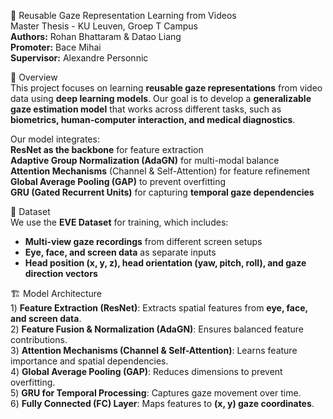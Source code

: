 🎯 Reusable Gaze Representation Learning from Videos  
Master Thesis - KU Leuven, Groep T Campus  
**Authors:** Rohan Bhattaram & Datao Liang  
**Promoter:** Bace Mihai  
**Supervisor:** Alexandre Personnic  

📌 Overview  
This project focuses on learning **reusable gaze representations** from video data using **deep learning models**. Our goal is to develop a **generalizable gaze estimation model** that works across different tasks, such as **biometrics, human-computer interaction, and medical diagnostics**.

Our model integrates:  
**ResNet as the backbone** for feature extraction  
**Adaptive Group Normalization (AdaGN)** for multi-modal balance  
**Attention Mechanisms** (Channel & Self-Attention) for feature refinement  
**Global Average Pooling (GAP)** to prevent overfitting  
**GRU (Gated Recurrent Units)** for capturing **temporal gaze dependencies**  

📂 Dataset  
We use the **EVE Dataset** for training, which includes:  
- **Multi-view gaze recordings** from different screen setups  
- **Eye, face, and screen data** as separate inputs  
- **Head position (x, y, z), head orientation (yaw, pitch, roll), and gaze direction vectors**  

🏗️ Model Architecture  
1️) **Feature Extraction (ResNet)**: Extracts spatial features from **eye, face, and screen data**.  
2️) **Feature Fusion & Normalization (AdaGN)**: Ensures balanced feature contributions.  
3️) **Attention Mechanisms (Channel & Self-Attention)**: Learns feature importance and spatial dependencies.  
4️) **Global Average Pooling (GAP)**: Reduces dimensions to prevent overfitting.  
5️) **GRU for Temporal Processing**: Captures gaze movement over time.  
6️) **Fully Connected (FC) Layer**: Maps features to **(x, y) gaze coordinates**.  

